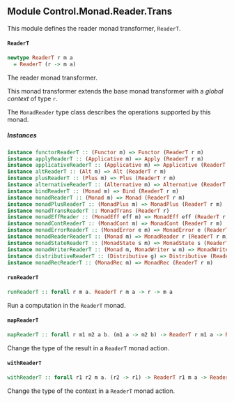 ## Module Control.Monad.Reader.Trans

This module defines the reader monad transformer, `ReaderT`.

#### `ReaderT`

``` purescript
newtype ReaderT r m a
  = ReaderT (r -> m a)
```

The reader monad transformer.

This monad transformer extends the base monad transformer with a _global context_ of
type `r`.

The `MonadReader` type class describes the operations supported by this monad.

##### Instances
``` purescript
instance functorReaderT :: (Functor m) => Functor (ReaderT r m)
instance applyReaderT :: (Applicative m) => Apply (ReaderT r m)
instance applicativeReaderT :: (Applicative m) => Applicative (ReaderT r m)
instance altReaderT :: (Alt m) => Alt (ReaderT r m)
instance plusReaderT :: (Plus m) => Plus (ReaderT r m)
instance alternativeReaderT :: (Alternative m) => Alternative (ReaderT r m)
instance bindReaderT :: (Monad m) => Bind (ReaderT r m)
instance monadReaderT :: (Monad m) => Monad (ReaderT r m)
instance monadPlusReaderT :: (MonadPlus m) => MonadPlus (ReaderT r m)
instance monadTransReaderT :: MonadTrans (ReaderT r)
instance monadEffReader :: (MonadEff eff m) => MonadEff eff (ReaderT r m)
instance monadContReaderT :: (MonadCont m) => MonadCont (ReaderT r m)
instance monadErrorReaderT :: (MonadError e m) => MonadError e (ReaderT r m)
instance monadReaderReaderT :: (Monad m) => MonadReader r (ReaderT r m)
instance monadStateReaderT :: (MonadState s m) => MonadState s (ReaderT r m)
instance monadWriterReaderT :: (Monad m, MonadWriter w m) => MonadWriter w (ReaderT r m)
instance distributiveReaderT :: (Distributive g) => Distributive (ReaderT e g)
instance monadRecReaderT :: (MonadRec m) => MonadRec (ReaderT r m)
```

#### `runReaderT`

``` purescript
runReaderT :: forall r m a. ReaderT r m a -> r -> m a
```

Run a computation in the `ReaderT` monad.

#### `mapReaderT`

``` purescript
mapReaderT :: forall r m1 m2 a b. (m1 a -> m2 b) -> ReaderT r m1 a -> ReaderT r m2 b
```

Change the type of the result in a `ReaderT` monad action.

#### `withReaderT`

``` purescript
withReaderT :: forall r1 r2 m a. (r2 -> r1) -> ReaderT r1 m a -> ReaderT r2 m a
```

Change the type of the context in a `ReaderT` monad action.


